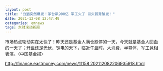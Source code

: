 ```yaml
---
layout: post
title: "白酒突然爆发！茅台飙900亿 军工火了 巨头首秀破发！"
date: 2021-12-08 12:47:49
categories: emnews
tags: 东财滚动新闻
---
```


市场热点轮动实在太快了！昨天还是基金人满仓跌停的一天，今天就是基金人回血的一天了；开盘还是光伏、锂电的天下，临近午盘时，大消费、半导体、军工竞相表演。（中国基金报）

<http://finance.eastmoney.com/news/11158,202112082206935918.html>